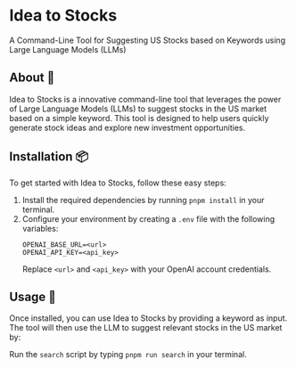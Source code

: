 # Idea to Stocks

A Command-Line Tool for Suggesting US Stocks based on Keywords using Large Language Models (LLMs)

## About 🎯

Idea to Stocks is a innovative command-line tool that leverages the power of Large Language Models (LLMs) to suggest stocks in the US market based on a simple keyword. This tool is designed to help users quickly generate stock ideas and explore new investment opportunities.

## Installation 📦

To get started with Idea to Stocks, follow these easy steps:

1. Install the required dependencies by running `pnpm install` in your terminal.
2. Configure your environment by creating a `.env` file with the following variables:
   ```
   OPENAI_BASE_URL=<url>
   OPENAI_API_KEY=<api_key>
   ```
   Replace `<url>` and `<api_key>` with your OpenAI account credentials.

## Usage 🔧

Once installed, you can use Idea to Stocks by providing a keyword as input. The tool will then use the LLM to suggest relevant stocks in the US market by:

Run the `search` script by typing `pnpm run search` in your terminal.